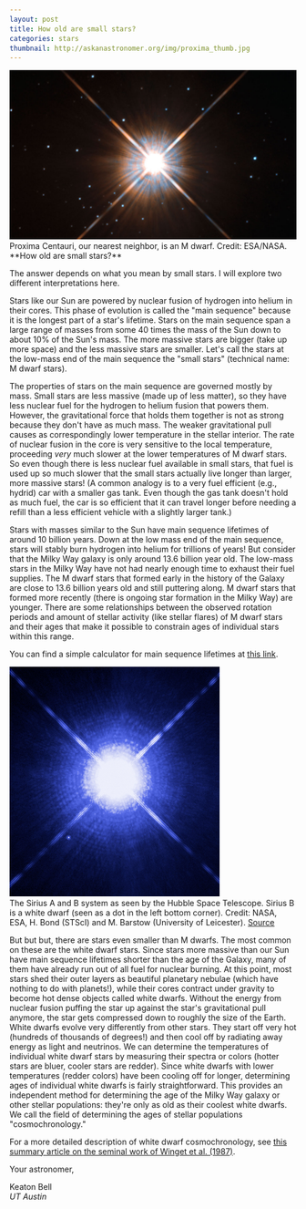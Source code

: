 ```yaml
---
layout: post
title: How old are small stars?
categories: stars
thumbnail: http://askanastronomer.org/img/proxima_thumb.jpg
---
```

<div class="image">
<img src="/img/proxima.jpg" alt="Proxima Centauri">
<div class="caption">Proxima Centauri, our nearest neighbor, is an M dwarf. Credit: ESA/NASA.</div>
</div>
**How old are small stars?**

The answer depends on what you mean by small stars.  I will explore two different interpretations here.

Stars like our Sun are powered by nuclear fusion of hydrogen into helium in their cores. This phase of evolution is called the "main sequence" because it is the longest part of a star's lifetime. Stars on the main sequence span a large range of masses from some 40 times the mass of the Sun down to about 10% of the Sun's mass. The more massive stars are bigger (take up more space) and the less massive stars are smaller. Let's call the stars at the low-mass end of the main sequence the "small stars" (technical name: M dwarf stars).

The properties of stars on the main sequence are governed mostly by mass. Small stars are less massive (made up of less matter), so they have less nuclear fuel for the hydrogen to helium fusion that powers them. However, the gravitational force that holds them together is not as strong because they don't have as much mass. The weaker gravitational pull causes as correspondingly lower temperature in the stellar interior. The rate of nuclear fusion in the core is very sensitive to the local temperature, proceeding *very* much slower at the lower temperatures of M dwarf stars. So even though there is less nuclear fuel available in small stars, that fuel is used up so much slower that the small stars actually live longer than larger, more massive stars! (A common analogy is to a very fuel efficient (e.g., hydrid) car with a smaller gas tank. Even though the gas tank doesn't hold as much fuel, the car is so efficient that it can travel longer before needing a refill than a less efficient vehicle with a slightly larger tank.)

Stars with masses similar to the Sun have main sequence lifetimes of around 10 billion years. Down at the low mass end of the main sequence, stars will stably burn hydrogen into helium for trillions of years! But consider that the Milky Way galaxy is only around 13.6 billion year old. The low-mass stars in the Milky Way have not had nearly enough time to exhaust their fuel supplies. The M dwarf stars that formed early in the history of the Galaxy are close to 13.6 billion years old and still puttering along. M dwarf stars that formed more recently (there is ongoing star formation in the Milky Way) are younger. There are some relationships between the observed rotation periods and amount of stellar activity (like stellar flares) of M dwarf stars and their ages that make it possible to constrain ages of individual stars within this range.

You can find a simple calculator for main sequence lifetimes at [this link](http://hyperphysics.phy-astr.gsu.edu/hbase/astro/startime.html).

<div class="image-40">
<img src="/img/sirius_ab.jpg" alt="Sirius A and B">
<div class="caption">The Sirius A and B system as seen by the Hubble Space Telescope. Sirius B is a white dwarf (seen as a dot in the left bottom corner). Credit: NASA, ESA, H. Bond (STScI) and M. Barstow (University of Leicester). <a href="http://www.spacetelescope.org/images/html/heic0516a.html">Source</a></div>
</div>

But but but, there are stars even smaller than M dwarfs. The most common on these are the white dwarf stars. Since stars more massive than our Sun have main sequence lifetimes shorter than the age of the Galaxy, many of them have already run out of all fuel for nuclear burning. At this point, most stars shed their outer layers as beautiful planetary nebulae (which have nothing to do with planets!), while their cores contract under gravity to become hot dense objects called white dwarfs. Without the energy from nuclear fusion puffing the star up against the star's gravitational pull anymore, the star gets compressed down to roughly the size of the Earth. White dwarfs evolve very differently from other stars. They start off very hot (hundreds of thousands of degrees!) and then cool off by radiating away energy as light and neutrinos. We can determine the temperatures of individual white dwarf stars by measuring their spectra or colors (hotter stars are bluer, cooler stars are redder). Since white dwarfs with lower temperatures (redder colors) have been cooling off for longer, determining ages of individual white dwarfs is fairly straightforward. This provides an independent method for determining the age of the Milky Way galaxy or other stellar populations: they're only as old as their coolest white dwarfs. We call the field of determining the ages of stellar populations "cosmochronology."

For a more detailed description of white dwarf cosmochronology, see [this summary article on the seminal work of Winget et al. (1987)](http://astrobites.org/2014/05/27/astrophysical-classics-cosmochronology-with-white-dwarfs/).

Your astronomer,

Keaton Bell<br>
*UT Austin*
